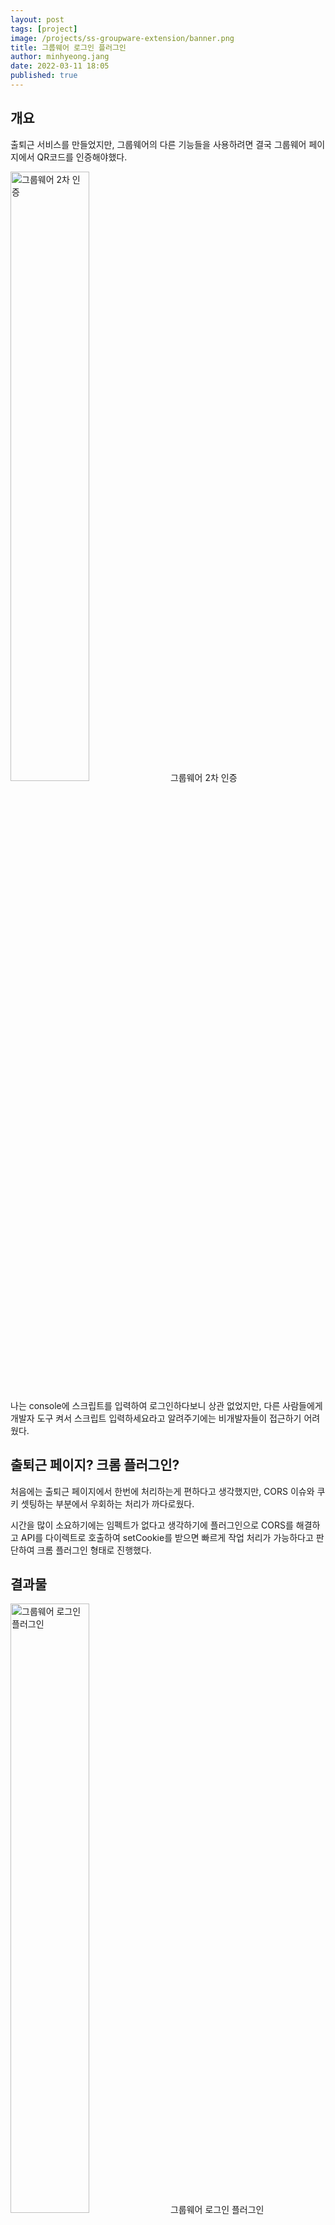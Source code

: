 ```yaml
---
layout: post
tags: [project]
image: /projects/ss-groupware-extension/banner.png
title: 그룹웨어 로그인 플러그인
author: minhyeong.jang
date: 2022-03-11 18:05
published: true
---
```


## 개요

출퇴근 서비스를 만들었지만, 그룹웨어의 다른 기능들을 사용하려면 결국 그룹웨어 페이지에서 QR코드를 인증해야했다.

<img src="{{ site.image_url }}/projects/ss-groupware-extension/1.png" alt="그룹웨어 2차 인증" style="width: 50%;" />
<img-info>그룹웨어 2차 인증</img-info>

나는 console에 스크립트를 입력하여 로그인하다보니 상관 없었지만, 다른 사람들에게 개발자 도구 켜서 스크립트 입력하세요라고 알려주기에는 비개발자들이 접근하기 어려웠다.

## 출퇴근 페이지? 크롬 플러그인?

처음에는 출퇴근 페이지에서 한번에 처리하는게 편하다고 생각했지만, CORS 이슈와 쿠키 셋팅하는 부분에서 우회하는 처리가 까다로웠다.

시간을 많이 소요하기에는 임펙트가 없다고 생각하기에 플러그인으로 CORS를 해결하고 API를 다이렉트로 호출하여 setCookie를 받으면 빠르게 작업 처리가 가능하다고 판단하여 크롬 플러그인 형태로 진행했다.

## 결과물

<img src="{{ site.image_url }}/projects/ss-groupware-extension/2.png" alt="그룹웨어 로그인 플러그인" style="width: 50%;" />
<img-info>그룹웨어 로그인 플러그인</img-info>
